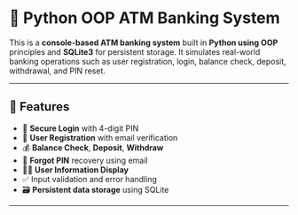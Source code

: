 # 🏦 Python OOP ATM Banking System

This is a **console-based ATM banking system** built in **Python using OOP** principles and **SQLite3** for persistent storage. It simulates real-world banking operations such as user registration, login, balance check, deposit, withdrawal, and PIN reset.

---

## 📌 Features

- 🔐 **Secure Login** with 4-digit PIN
- 🧾 **User Registration** with email verification
- 💰 **Balance Check**, **Deposit**, **Withdraw**
- 📧 **Forgot PIN** recovery using email
- 🧑‍💼 **User Information Display**
- ✅ Input validation and error handling
- 🗃️ **Persistent data storage** using SQLite

---